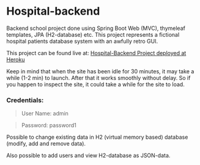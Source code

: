 # Hospital-backend
Backend school project done using Spring Boot Web (MVC), thymeleaf templates, JPA (H2-database) etc.
This project represents a fictional hospital patients database system with an awfully retro GUI. 

This project can be found live at: [Hospital-Backend Project deployed at Heroku](https://backend-hospital-project.herokuapp.com/login)

Keep in mind that when the site has been idle for 30 minutes, it may take a while (1-2 min) to launch. After that it works smoothly
without delay. So if you happen to inspect the site, it could take a while for the site to load. 

### Credentials: 
> User Name: admin

> Password: password1 

Possible to change existing data in H2 (virtual memory based) database (modify, add and remove data). 

Also possible to add users and view H2-database as JSON-data. 
